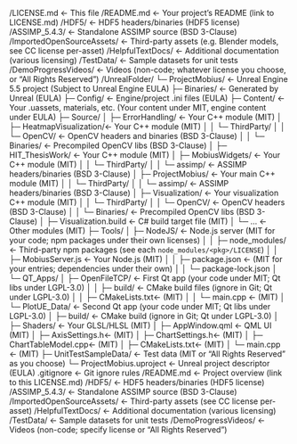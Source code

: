 /LICENSE.md                ← This file
/README.md                 ← Your project’s README (link to LICENSE.md)
/HDF5/                     ← HDF5 headers/binaries (HDF5 license)
/ASSIMP_5.4.3/             ← Standalone ASSIMP source (BSD 3-Clause)
/ImportedOpenSourceAssets/ ← Third-party assets (e.g. Blender models, see CC license per-asset)
/HelpfulTextDocs/          ← Additional documentation (various licensing)
/TestData/                 ← Sample datasets for unit tests
/DemoProgressVideos/       ← Videos (non-code; whatever license you choose, or “All Rights Reserved”)
/UnrealFolder/
  └─ ProjectMobius/     ← Unreal Engine 5.5 project (Subject to Unreal Engine EULA)
    ├─ Binaries/          ← Generated by Unreal (EULA)
    ├─ Config/            ← Engine/project .ini files (EULA)
    ├─ Content/           ← Your .uassets, materials, etc. (Your content under MIT, engine content under EULA)
    ├─ Source/
    │   ├─ ErrorHandling/       ← Your C++ module (MIT)
    │   ├─ HeatmapVisualization/← Your C++ module (MIT)
    │   │   └─ ThirdParty/
    │   │       └─ OpenCV/      ← OpenCV headers and binaries (BSD 3-Clause)
    │   │       └─ Binaries/    ← Precompiled OpenCV libs (BSD 3-Clause)
    │   ├─ HIT_ThesisWork/     ← Your C++ module (MIT)
    │   ├─ MobiusWidgets/      ← Your C++ module (MIT)
    │   │   └─ ThirdParty/
    │   │       └─ assimp/      ← ASSIMP headers/binaries (BSD 3-Clause)
    │   ├─ ProjectMobius/      ← Your main C++ module (MIT)
    │   │   └─ ThirdParty/
    │   │       └─ assimp/      ← ASSIMP headers/binaries (BSD 3-Clause)
    │   ├─ Visualization/      ← Your visualization C++ module (MIT)
    │   │   └─ ThirdParty/
    │   │       └─ OpenCV/      ← OpenCV headers (BSD 3-Clause)
    │   │       └─ Binaries/    ← Precompiled OpenCV libs (BSD 3-Clause)
    │   ├─ Visualization.build ← C# build target file (MIT)
    │   └─ …                    ← Other modules (MIT)
    ├─ Tools/
    │   ├─ NodeJS/             ← Node.js server (MIT for your code; npm packages under their own licenses)
    │   │   ├─ node_modules/    ← Third-party npm packages (see each `node_modules/<pkg>/LICENSE`)
    │   │   ├─ MobiusServer.js  ← Your Node.js (MIT)
    │   │   ├─ package.json     ← (MIT for your entries; dependencies under their own)
    │   │   └─ package-lock.json
    │   └─ QT_Apps/
    │       ├─ OpenFileTCP/     ← First Qt app (your code under MIT; Qt libs under LGPL-3.0)
    │       │   ├─ build/        ← CMake build files (ignore in Git; Qt under LGPL-3.0)
    │       │   ├─ CMakeLists.txt← (MIT)
    │       │   └─ main.cpp      ← (MIT)
    │       └─ PlotUE_Data/      ← Second Qt app (your code under MIT; Qt libs under LGPL-3.0)
    │           ├─ build/        ← CMake build (ignore in Git; Qt under LGPL-3.0)
    │           ├─ Shaders/      ← Your GLSL/HLSL (MIT)
    │           ├─ AppWindow.qml ← QML UI (MIT)
    │           ├─ AxisSettings.h← (MIT)
    │           ├─ ChartSettings.h← (MIT)
    │           ├─ ChartTableModel.cpp← (MIT)
    │           ├─ CMakeLists.txt← (MIT)
    │           └─ main.cpp      ← (MIT)
    ├─ UnitTestSampleData/   ← Test data (MIT or “All Rights Reserved” as you choose)
    └─ ProjectMobius.uproject ← Unreal project descriptor (EULA)
.gitignore                ← Git ignore rules
/README.md                 ← Project overview (link to this LICENSE.md)
/HDF5/                     ← HDF5 headers/binaries (HDF5 license)
/ASSIMP_5.4.3/             ← Standalone ASSIMP source (BSD 3-Clause)
/ImportedOpenSourceAssets/ ← Third-party assets (see CC license per-asset)
/HelpfulTextDocs/          ← Additional documentation (various licensing)
/TestData/                 ← Sample datasets for unit tests
/DemoProgressVideos/       ← Videos (non-code; specify license or “All Rights Reserved”)
